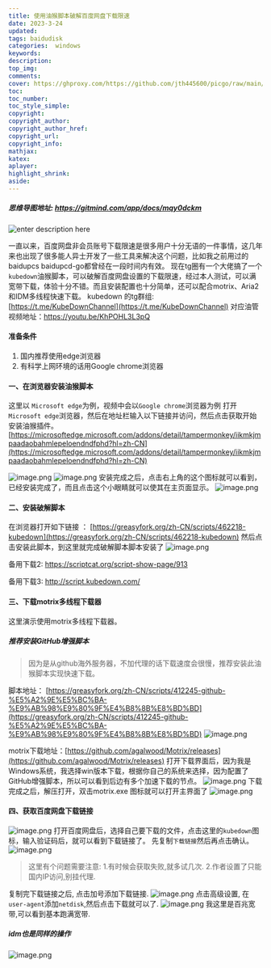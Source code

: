 ```yaml
---
title: 使用油猴脚本破解百度网盘下载限速
date: 2023-3-24
updated:
tags: baidudisk
categories:  windows
keywords:
description:
top_img:  
comments:
cover: https://ghproxy.com/https://github.com/jth445600/picgo/raw/main/小书匠/1680057641875.png
toc:
toc_number:
toc_style_simple:
copyright:
copyright_author:
copyright_author_href:
copyright_url:
copyright_info:
mathjax:
katex:
aplayer:
highlight_shrink:
aside:
---
```



##### 思维导图地址: https://gitmind.com/app/docs/mqy0dckm

![enter description here](https://ghproxy.com/https://github.com/jth445600/picgo/raw/main/小书匠/1680057641844.png)


一直以来，百度网盘非会员账号下载限速是很多用户十分无语的一件事情，这几年来也出现了很多能人异士开发了一些工具来解决这个问题，比如我之前用过的baidupcs baidupcd-go都曾经在一段时间内有效。
现在tg圈有一个大佬搞了一个`kubedown`油猴脚本，可以破解百度网盘设置的下载限速，经过本人测试，可以满宽带下载，体验十分不错。而且安装配置也十分简单，还可以配合motrix、Aria2和IDM多线程快速下载。
kubedown 的tg群组: [https://t.me/KubeDownChannel](https://t.me/KubeDownChannel)
对应油管视频地址：https://youtu.be/KhPOHL3L3pQ


#### 准备条件

1. 国内推荐使用edge浏览器
2. 有科学上网环境的话用Google chrome浏览器
#### 一、在浏览器安装油猴脚本
这里以 `Microsoft edge`为例，视频中会以`Google chrome`浏览器为例
打开 `Microsoft edge`浏览器，然后在地址栏输入以下链接并访问，然后点击获取开始安装油猴插件。
[https://microsoftedge.microsoft.com/addons/detail/tampermonkey/iikmkjmpaadaobahmlepeloendndfphd?hl=zh-CN](https://microsoftedge.microsoft.com/addons/detail/tampermonkey/iikmkjmpaadaobahmlepeloendndfphd?hl=zh-CN)

![image.png](https://ghproxy.com/https://github.com/jth445600/picgo/raw/main/小书匠/1680057641848.png)
![image.png](https://ghproxy.com/https://github.com/jth445600/picgo/raw/main/小书匠/1680057641849.png)
安装完成之后，点击右上角的这个图标就可以看到，已经安装完成了，而且点击这个小眼睛就可以使其在主页面显示。
![image.png](https://ghproxy.com/https://github.com/jth445600/picgo/raw/main/小书匠/1680057641850.png)

#### 二、安装破解脚本
在浏览器打开如下链接 ： [https://greasyfork.org/zh-CN/scripts/462218-kubedown](https://greasyfork.org/zh-CN/scripts/462218-kubedown)
然后点击安装此脚本，到这里就完成破解脚本脚本安装了
![image.png](https://ghproxy.com/https://github.com/jth445600/picgo/raw/main/小书匠/1680057641851.png)

备用下载2: https://scriptcat.org/script-show-page/913

备用下载3: http://script.kubedown.com/


#### 三、下载motrix多线程下载器
这里演示使用motrix多线程下载器。
##### 推荐安装GitHub增强脚本
> 因为是从github海外服务器，不加代理的话下载速度会很慢，推荐安装此油猴脚本实现快速下载。

 脚本地址： [https://greasyfork.org/zh-CN/scripts/412245-github-%E5%A2%9E%E5%BC%BA-%E9%AB%98%E9%80%9F%E4%B8%8B%E8%BD%BD](https://greasyfork.org/zh-CN/scripts/412245-github-%E5%A2%9E%E5%BC%BA-%E9%AB%98%E9%80%9F%E4%B8%8B%E8%BD%BD)
![image.png](https://ghproxy.com/https://github.com/jth445600/picgo/raw/main/小书匠/1680057641852.png)

motrix下载地址：[https://github.com/agalwood/Motrix/releases](https://github.com/agalwood/Motrix/releases)
打开下载界面后，因为我是Windows系统，我选择win版本下载，根据你自己的系统来选择，因为配置了GitHub增强脚本，所以可以看到后边有多个加速下载的节点。
![image.png](https://ghproxy.com/https://github.com/jth445600/picgo/raw/main/小书匠/1680057641868.png)
下载完成之后，解压打开，双击motrix.exe 图标就可以打开主界面了
![image.png](https://ghproxy.com/https://github.com/jth445600/picgo/raw/main/小书匠/1680057641870.png)
#### 四、获取百度网盘下载链接
![image.png](https://ghproxy.com/https://github.com/jth445600/picgo/raw/main/小书匠/1680057641871.png)
打开百度网盘后，选择自己要下载的文件，点击这里的`kubedown`图标，输入验证码后，就可以看到下载链接了。
先复制`下载链接`然后再点击确认。
![image.png](https://ghproxy.com/https://github.com/jth445600/picgo/raw/main/小书匠/1680057641872.png)

> 这里有个问题需要注意: 1.有时候会获取失败,就多试几次. 2.作者设置了只能国内IP访问,别挂代理.

复制完下载链接之后, 点击加号添加下载链接.
![image.png](https://ghproxy.com/https://github.com/jth445600/picgo/raw/main/小书匠/1680057641874.png)
点击高级设置, 在`user-agent`添加`netdisk`,然后点击下载就可以了.
![image.png](https://ghproxy.com/https://github.com/jth445600/picgo/raw/main/小书匠/1680057641875.png)
我这里是百兆宽带,可以看到基本跑满宽带.

##### idm也是同样的操作
![image.png](https://ghproxy.com/https://github.com/jth445600/picgo/raw/main/小书匠/1680057641876.png)
